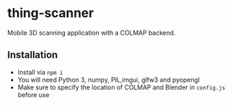 # thing-scanner
Mobile 3D scanning application with a COLMAP backend.

## Installation

* Install via `npm i`
* You will need Python 3, numpy, PIL,imgui, glfw3 and pyopengl
* Make sure to specify the location of COLMAP and Blender in `config.js` before use
